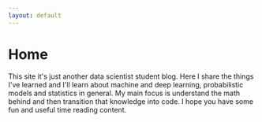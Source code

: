 ```yaml
---
layout: default
---
```

# Home
 
This site it's just another data scientist student blog. Here I share the things I've learned and I'll learn about machine and deep learning, probabilistic models and statistics in general. My main focus is understand the math behind and then transition that knowledge into code. I hope you have some fun and useful time reading content.

